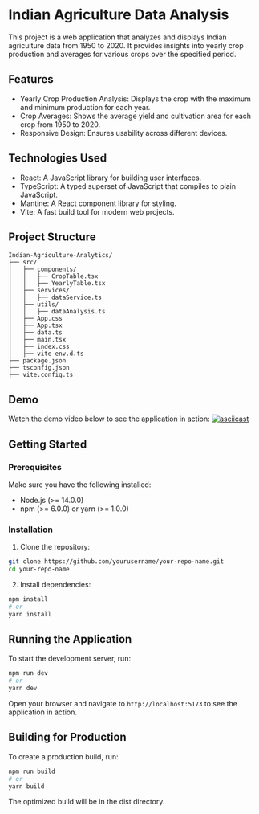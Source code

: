 # Indian Agriculture Data Analysis

This project is a web application that analyzes and displays Indian agriculture data from 1950 to 2020. It provides insights into yearly crop production and averages for various crops over the specified period.

## Features
- Yearly Crop Production Analysis: Displays the crop with the maximum and minimum production for each year.
- Crop Averages: Shows the average yield and cultivation area for each crop from 1950 to 2020.
- Responsive Design: Ensures usability across different devices.

## Technologies Used
- React: A JavaScript library for building user interfaces.
- TypeScript: A typed superset of JavaScript that compiles to plain JavaScript.
- Mantine: A React component library for styling.
- Vite: A fast build tool for modern web projects.

## Project Structure
```
Indian-Agriculture-Analytics/
├── src/
│   ├── components/
│   │   ├── CropTable.tsx
│   │   ├── YearlyTable.tsx
│   ├── services/
│   │   ├── dataService.ts
│   ├── utils/
│   │   ├── dataAnalysis.ts
│   ├── App.css
│   ├── App.tsx
│   ├── data.ts
│   ├── main.tsx
│   ├── index.css
│   ├── vite-env.d.ts
├── package.json
├── tsconfig.json
├── vite.config.ts
```

## Demo
Watch the demo video below to see the application in action:
[![asciicast](https://i.imgur.com/PEpTfrn.jpeg)](https://github.com/user-attachments/assets/1e51bf00-5350-434d-b45f-fee6e383d9aa)


## Getting Started
### Prerequisites
Make sure you have the following installed:

- Node.js (>= 14.0.0)
- npm (>= 6.0.0) or yarn (>= 1.0.0)
### Installation
1. Clone the repository:
```bash
git clone https://github.com/yourusername/your-repo-name.git
cd your-repo-name
```
2. Install dependencies:
```bash
npm install
# or
yarn install
```

## Running the Application
To start the development server, run:
```bash
npm run dev
# or
yarn dev
```
Open your browser and navigate to `http://localhost:5173` to see the application in action.

## Building for Production
To create a production build, run:
```bash
npm run build
# or
yarn build
```

The optimized build will be in the dist directory.

